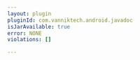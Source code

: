 ```yaml
---
layout: plugin
pluginId: com.vanniktech.android.javadoc
isJarAvailable: true
error: NONE
violations: []

---
```

